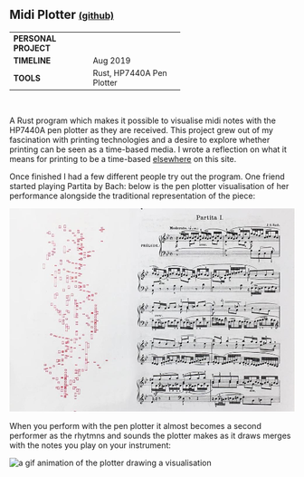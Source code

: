 ## Midi Plotter <span style="font-size: 16px;" > [(github)](https://github.com/jskjott/midi-plotter) </span>

<table style="width:60%">
  <tr>
    <td><b>PERSONAL PROJECT</b></td>
  </tr>
  <tr>
    <td><b>TIMELINE</b></td>
    <td>Aug 2019</td>
  </tr>
  <tr>
    <td><b>TOOLS</b></td>
    <td>Rust, HP7440A Pen Plotter</td>
  </tr>
</table> <br>

A Rust program which makes it possible to visualise midi notes with the HP7440A pen plotter as they are received. This project grew out of my fascination with printing technologies and a desire to explore whether printing can be seen as a time-based media. I wrote a reflection on what it means for printing to be a time-based [elsewhere](https://jskjott.com/#The_Printing_Process_as_Time_based_Media.md) on this site.

Once finished I had a few different people try out the program. One friend started playing Partita by Bach: below is the pen plotter visualisation of her performance alongside the traditional representation of the piece: 

![a photo of a visualisation resulting from the program I made](img/midi-plotter-eli-cropped.jpg)

When you perform with the pen plotter it almost becomes a second performer as the rhytmns and sounds the plotter makes as it draws merges with the notes you play on your instrument:

![a gif animation of the plotter drawing a visualisation](https://raw.githubusercontent.com/jskjott/midi-plotter/master/midi-plotter.gif)